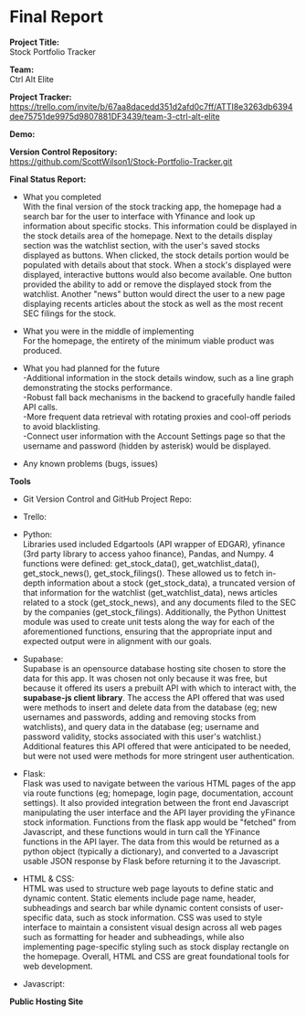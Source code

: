 # Final Report

**Project Title:** <br>
Stock Portfolio Tracker

**Team:** <br>
Ctrl Alt Elite

**Project Tracker:** <br>
https://trello.com/invite/b/67aa8dacedd351d2afd0c7ff/ATTI8e3263db6394dee75751de9975d9807881DF3439/team-3-ctrl-alt-elite

**Demo:**

**Version Control Repository:** <br>
https://github.com/ScottWilson1/Stock-Portfolio-Tracker.git

**Final Status Report:**
- What you completed <br>
With the final version of the stock tracking app, the homepage had a search bar for the user to interface with Yfinance and look up information about specific stocks. This information could be displayed in the stock details area of the homepage.  Next to the details display section was the watchlist section, with the user's saved stocks displayed as buttons.  When clicked, the stock details portion would be populated with details about that stock.  When a stock's displayed were displayed, interactive buttons would also become available. One button provided the ability to add or remove the displayed stock from the watchlist. Another "news" button would direct the user to a new page displaying recents articles about the stock as well as the most recent SEC filings for the stock.

- What you were in the middle of implementing <br>
For the homepage, the entirety of the minimum viable product was produced.

- What you had planned for the future <br>
  -Additional information in the stock details window, such as a line graph demonstrating the stocks performance.<br>
  -Robust fall back mechanisms in the backend to gracefully handle failed API calls.<br>
  -More frequent data retrieval with rotating proxies and cool-off periods to avoid blacklisting.<br>
  -Connect user information with the Account Settings page so that the username and password (hidden by asterisk) would be displayed.<br>

- Any known problems (bugs, issues)

**Tools** <br>

- Git Version Control and GitHub Project Repo: <br>

- Trello: <br>

- Python: <br>
Libraries used included Edgartools (API wrapper of EDGAR), yfinance (3rd party library to access yahoo finance), Pandas, and Numpy. 4 functions were defined: get_stock_data(), get_watchlist_data(), get_stock_news(), get_stock_filings(). These allowed us to fetch in-depth information about a stock (get_stock_data), a truncated version of that information for the watchlist (get_watchlist_data), news articles related to a stock (get_stock_news), and any documents filed to the SEC by the companies (get_stock_filings). Additionally, the Python Unittest module was used to create unit tests along the way for each of the aforementioned functions, ensuring that the appropriate input and expected output were in alignment with our goals.

- Supabase: <br>
Supabase is an opensource database hosting site chosen to store the data for this app. It was chosen not only because it was free, but because it offered its users a prebuilt API with which to interact with, the **supabase-js client library**.  The access the API offered that was used were methods to insert and delete data from the database (eg; new usernames and passwords, adding and removing stocks from watchlists), and query data in the database (eg; username and password validity, stocks associated with this user's watchlist.) Additional features this API offered that were anticipated to be needed, but were not used were methods for more stringent user authentication. <br>

- Flask: <br>
Flask was used to navigate between the various HTML pages of the app via route functions (eg; homepage, login page, documentation, account settings). It also provided integration between the front end Javascript manipulating the user interface and the API layer providing the yFinance stock information. Functions from the flask app would be "fetched" from Javascript, and these functions would in turn call the YFinance functions in the API layer. The data from this would be returned as a python object (typically a dictionary), and converted to a Javascript usable JSON response by Flask before returning it to the Javascript. <br>

- HTML & CSS: <br>
HTML was used to structure web page layouts to define static and dynamic content. Static elements include page name, header, subheadings and search bar while dynamic content consists of user-specific data, such as stock information. CSS was used to style interface to maintain a consistent visual design across all web pages such as formatting for header and subheadings, while also implementing page-specific styling such as stock display rectangle on the homepage. Overall, HTML and CSS are great foundational tools for web development. <br>

- Javascript: <br>

**Public Hosting Site** <br>
